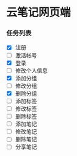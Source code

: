 # 云笔记网页端

### 任务列表

- [x] 注册
- [ ] 激活帐号
- [x] 登录
- [ ] 修改个人信息
- [x] 添加分组
- [ ] 修改分组
- [x] 删除分组
- [ ] 添加标签
- [ ] 修改标签
- [ ] 删除标签
- [ ] 添加笔记
- [ ] 修改笔记
- [ ] 删除笔记
- [ ] 分享笔记
